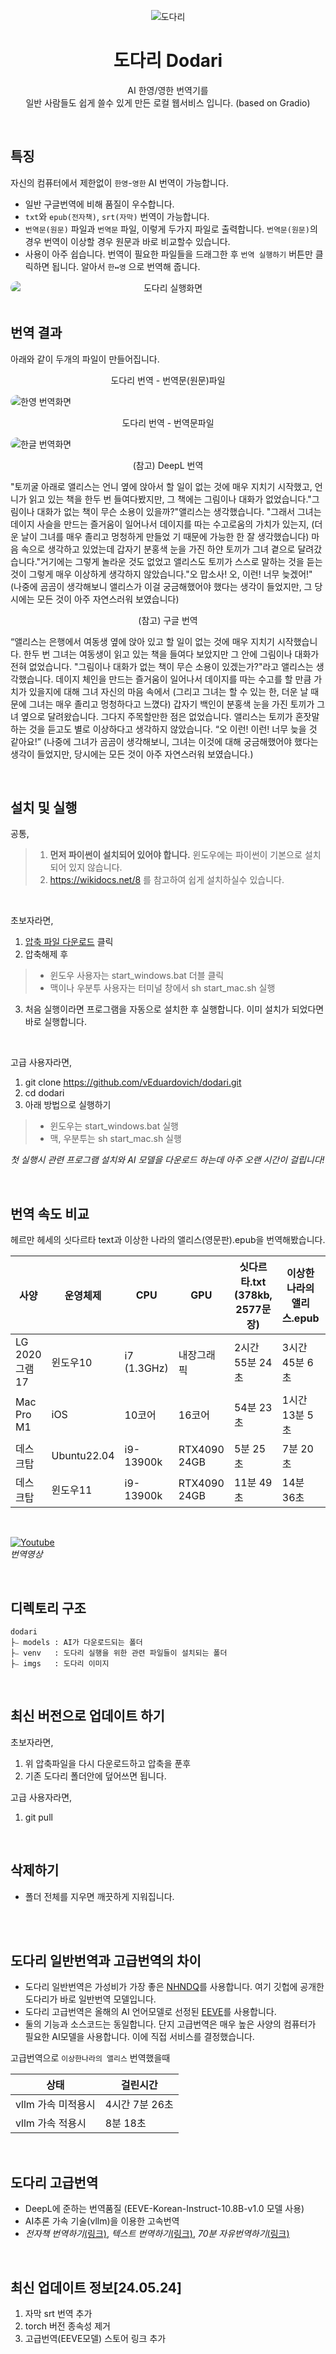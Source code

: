<p align="center">
<img src='https://github.com/vEduardovich/dodari/assets/20391482/972aee6d-383e-47ed-90b6-73e0cc513973' title='도다리'/>
<h1 align="center">도다리 Dodari</h1>
<p align='center'>
AI 한영/영한 번역기를<br> 일반 사람들도 쉽게 쓸수 있게 만든 로컬 웹서비스 입니다. (based on Gradio)</p>
</p>

<br>

## 특징
자신의 컴퓨터에서 제한없이 `한영`-`영한` AI 번역이 가능합니다. 
- 일반 구글번역에 비해 품질이 우수합니다.
- `txt`와 `epub(전자책)`, `srt(자막)` 번역이 가능합니다.
- `번역문(원문)` 파일과 `번역문` 파일, 이렇게 두가지 파일로 출력합니다. `번역문(원문)`의 경우 번역이 이상할 경우 원문과 바로 비교할수 있습니다.
- 사용이 아주 쉽습니다. 번역이 필요한 파일들을 드래그한 후 `번역 실행하기` 버튼만 클릭하면 됩니다. 알아서 `한↔영` 으로 번역해 줍니다.
<img src='https://github.com/vEduardovich/dodari/assets/20391482/6d46e5b9-3a49-4950-984f-5bbbbeb5f2b5' style='display:block;border-radius:10px;text-align:center;' title='도다리 실행화면'/>

<br>

## 번역 결과
아래와 같이 두개의 파일이 만들어집니다. 

<p align="center">도다리 번역 - 번역문(원문)파일</p>
<img src='https://github.com/vEduardovich/dodari/assets/20391482/10a0f93e-ce46-4303-ac7b-d5226b92dbfd' style='border-radius:10px;margin-right:10px;' title='한영 번역화면'/>

<br>

<p align="center" >도다리 번역 - 번역문파일</p>
<img src='https://github.com/vEduardovich/dodari/assets/20391482/3ae95633-0c8e-4997-99fe-44151b845094' style='border-radius:10px;' title='한글 번역화면'/>

<p align="center" >(참고) DeepL 번역</p>
<p>"토끼굴 아래로 앨리스는 언니 옆에 앉아서 할 일이 없는 것에 매우 지치기 시작했고, 언니가 읽고 있는 책을 한두 번 들여다봤지만, 그 책에는 그림이나 대화가 없었습니다."그림이나 대화가 없는 책이 무슨 소용이 있을까?"앨리스는 생각했습니다. "그래서 그녀는 데이지 사슬을 만드는 즐거움이 일어나서 데이지를 따는 수고로움의 가치가 있는지, (더운 날이 그녀를 매우 졸리고 멍청하게 만들었 기 때문에 가능한 한 잘 생각했습니다) 마음 속으로 생각하고 있었는데 갑자기 분홍색 눈을 가진 하얀 토끼가 그녀 곁으로 달려갔습니다."거기에는 그렇게 놀라운 것도 없었고 앨리스도 토끼가 스스로 말하는 것을 듣는 것이 그렇게 매우 이상하게 생각하지 않았습니다."오 맙소사! 오, 이런! 너무 늦겠어!" (나중에 곰곰이 생각해보니 앨리스가 이걸 궁금해했어야 했다는 생각이 들었지만, 그 당시에는 모든 것이 아주 자연스러워 보였습니다)</p>
<p align="center" >(참고) 구글 번역</p>
<p>“앨리스는 은행에서 여동생 옆에 앉아 있고 할 일이 없는 것에 매우 지치기 시작했습니다. 한두 번 그녀는 여동생이 읽고 있는 책을 들여다 보았지만 그 안에 그림이나 대화가 전혀 없었습니다. "그림이나 대화가 없는 책이 무슨 소용이 있겠는가?"라고 앨리스는 생각했습니다. 데이지 체인을 만드는 즐거움이 일어나서 데이지를 따는 수고를 할 만큼 가치가 있을지에 대해 그녀 자신의 마음 속에서 (그리고 그녀는 할 수 있는 한, 더운 날 때문에 그녀는 매우 졸리고 멍청하다고 느꼈다) 갑자기 백인이 분홍색 눈을 가진 토끼가 그녀 옆으로 달려왔습니다. 그다지 주목할만한 점은 없었습니다. 앨리스는 토끼가 혼잣말하는 것을 듣고도 별로 이상하다고 생각하지 않았습니다. “오 이런! 이런! 너무 늦을 것 같아요!” (나중에 그녀가 곰곰이 생각해보니, 그녀는 이것에 대해 궁금해했어야 했다는 생각이 들었지만, 당시에는 모든 것이 아주 자연스러워 보였습니다.)</p>

<br>

## 설치 및 실행
공통,
> 1. **먼저 파이썬이 설치되어 있어야 합니다.** 윈도우에는 파이썬이 기본으로 설치되어 있지 않습니다.
> 2. https://wikidocs.net/8 를 참고하여 쉽게 설치하실수 있습니다.

<br>

초보자라면,
1. <a href='https://github.com/vEduardovich/dodari/archive/refs/heads/main.zip' title='압축 파일 다운로드' style='text-align:center'>압축 파일 다운로드</a> 클릭
2. 압축해제 후 
> - 윈도우 사용자는 start_windows.bat 더블 클릭
> - 맥이나 우분투 사용자는 터미널 창에서 sh start_mac.sh 실행
3. 처음 실행이라면 프로그램을 자동으로 설치한 후 실행합니다. 이미 설치가 되었다면 바로 실행합니다.

<br>

고급 사용자라면,
1. git clone https://github.com/vEduardovich/dodari.git
2. cd dodari
3. 아래 방법으로 실행하기
> - 윈도우는 start_windows.bat 실행
> - 맥, 우분투는 sh start_mac.sh 실행

_첫 실행시 관련 프로그램 설치와 AI 모델을 다운로드 하는데 아주 오랜 시간이 걸립니다!</span>_

<br>

## 번역 속도 비교
헤르만 헤세의 싯다르타 text과 이상한 나라의 앨리스(영문판).epub을 번역해봤습니다.
<table>
  <thead>
    <tr>
      <th>사양</th>
      <th>운영체제</th>
      <th>CPU</th>
      <th>GPU</th>
      <th>싯다르타.txt (378kb, 2577문장)</th>
      <th>이상한나라의 앨리스.epub</th>
      <th>srt 자막 (128kb, 1846문장)</th>
    </tr>
  </thead>
  <tbody>
    <tr>
      <td>LG 2020 그램 17</td>
      <td>윈도우10</td>
      <td>i7 (1.3GHz)</td>
      <td>내장그래픽</td>
      <td>2시간 55분 24초</td>
      <td>3시간 45분 6초</td>
      <td>42분 32초</td>
    </tr>
    <tr>
      <td>Mac Pro M1</td>
      <td>iOS</td>
      <td>10코어</td>
      <td>16코어</td>
      <td>54분 23초</td>
      <td>1시간 13분 5초</td>
      <td>8분 27초</td>
    </tr>
    <tr>
      <td>데스크탑</td>
      <td>Ubuntu22.04</td>
      <td>i9-13900k</td>
      <td>RTX4090 24GB</td>
      <td>5분 25초</td>
      <td>7분 20초</td>
      <td>2분 8초</td>
    </tr>
    <tr>
      <td>데스크탑</td>
      <td>윈도우11</td>
      <td>i9-13900k</td>
      <td>RTX4090 24GB</td>
      <td>11분 49초</td>
      <td>14분 36초</td>
      <td>2분 35초</td>
    </tr>
  </tbody>
</table>

<br>

[![Youtube](http://img.youtube.com/vi/hE-4hXLhlcg/0.jpg)](https://youtu.be/hE-4hXLhlcg)
<br>
_번역영상_

<br>

## 디렉토리 구조
```
dodari
├⎯ models : AI가 다운로드되는 폴더
├⎯ venv   : 도다리 실행을 위한 관련 파일들이 설치되는 폴더
├⎯ imgs   : 도다리 이미지
```

<br>

## 최신 버전으로 업데이트 하기
초보자라면,
1. 위 압축파일을 다시 다운로드하고 압축을 푼후
2. 기존 도다리 폴더안에 덮어쓰면 됩니다.

고급 사용자라면,
1. git pull

<br>

## 삭제하기
- 폴더 전체를 지우면 깨끗하게 지워집니다.

<br>
<br>

## 도다리 일반번역과 고급번역의 차이
- 도다리 일반번역은 가성비가 가장 좋은 <a href='https://huggingface.co/NHNDQ/nllb-finetuned-en2ko' target='_blank'>NHNDQ</a>를 사용합니다. 여기 깃헙에 공개한 도다리가 바로 일반번역 모델입니다.
- 도다리 고급번역은 올해의 AI 언어모델로 선정된 <a href='https://huggingface.co/yanolja/EEVE-Korean-Instruct-10.8B-v1.0' target='_blank'>EEVE</a>를 사용합니다.
- 둘의 기능과 소스코드는 동일합니다. 단지 고급번역은 매우 높은 사양의 컴퓨터가 필요한 AI모델을 사용합니다. 이에 직접 서비스를 결정했습니다.

고급번역으로 `이상한나라의 앨리스` 번역했을때
<table>
  <thead>
    <tr>
      <th>상태</th>
      <th>걸린시간</th>
    </tr>
  </thead>
  <tbody>
    <tr>
      <td>vllm 가속 미적용시</td>
      <td>4시간 7분 26초</td>
    </tr>
    <tr>
      <td>vllm 가속 적용시</td>
      <td>8분 18초</td>
    </tr>
  </tbody>
</table>
<br>

## 도다리 고급번역
- DeepL에 준하는 번역품질 (EEVE-Korean-Instruct-10.8B-v1.0 모델 사용)
- AI추론 가속 기술(vllm)을 이용한 고속번역
- _전자책 번역하기_<a href='https://smartstore.naver.com/ai_dodari/products/10259679542' target='_blank'>(링크)</a>, _텍스트 번역하기_<a href='https://smartstore.naver.com/ai_dodari/products/10259679542' target='_blank'>(링크)</a>, _70분 자유번역하기_<a href='https://smartstore.naver.com/ai_dodari/products/10259679542' target='_blank'>(링크)</a>

<br>

## 최신 업데이트 정보[24.05.24]
1. 자막 srt 번역 추가
2. torch 버전 종속성 제거
2. 고급번역(EEVE모델) 스토어 링크 추가